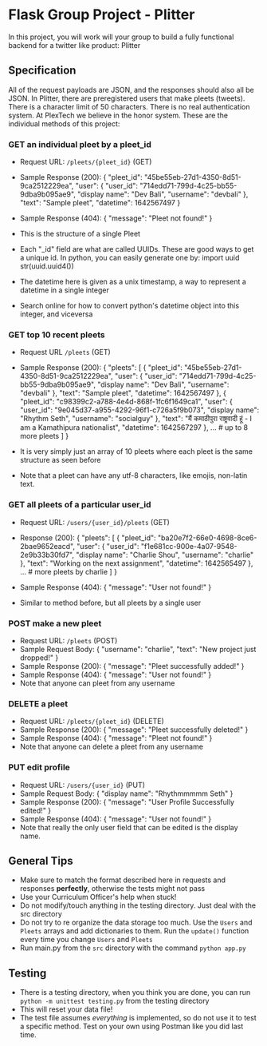 # Flask Group Project - Plitter
In this project, you will work will your group to build a fully functional backend for a twitter like product: Plitter

## Specification
All of the request payloads are JSON, and the responses should also all be JSON.
In Plitter, there are preregistered users that make pleets (tweets). There is a character limit of 50 characters.
There is no real authentication system. At PlexTech we believe in the honor system.
These are the individual methods of this project:

### GET an individual pleet by a pleet_id
- Request URL: `/pleets/{pleet_id}` (GET)
- Sample Response (200):
    {
        "pleet_id": "45be55eb-27d1-4350-8d51-9ca2512229ea",
        "user": {
            "user_id": "714edd71-799d-4c25-bb55-9dba9b095ae9",
            "display name": "Dev Bali",
            "username": "devbali"
        },
        "text": "Sample pleet",
        "datetime": 1642567497
    }
- Sample Response (404):
    {
        "message": "Pleet not found!"
    }

- This is the structure of a single Pleet
- Each "_id" field are what are called UUIDs. These are good ways to get a unique id. In python, you can easily generate one by:
    import uuid
    str(uuid.uuid4())
- The datetime here is given as a unix timestamp, a way to represent a datetime in a single integer
- Search online for how to convert python's datetime object into this integer, and viceversa

### GET top 10 recent pleets
- Request URL `/pleets` (GET)
- Sample Response (200):
    {
        "pleets": [
            {
                "pleet_id": "45be55eb-27d1-4350-8d51-9ca2512229ea",
                "user": {
                    "user_id": "714edd71-799d-4c25-bb55-9dba9b095ae9",
                    "display name": "Dev Bali",
                    "username": "devbali"
                },
                "text": "Sample pleet",
                "datetime": 1642567497
            },
            {
                "pleet_id": "c98399c2-a788-4e4d-868f-1fc6f1649ca1",
                "user": {
                    "user_id": "9e045d37-a955-4292-96f1-c726a5f9b073",
                    "display name": "Rhythm Seth",
                    "username": "socialguy"
                },
                "text": "मैं कमाठीपुरा राष्ट्रवादी हूं - I am a Kamathipura nationalist",
                "datetime": 1642567297
            },
            ... # up to 8 more pleets
        ]
    }

- It is very simply just an array of 10 pleets where each pleet is the same structure as seen before
- Note that a pleet can have any utf-8 characters, like emojis, non-latin text.

### GET all pleets of a particular user_id
- Request URL: `/users/{user_id}/pleets` (GET)
- Response (200):
    {
        "pleets": [
            {
                "pleet_id": "ba20e7f2-66e0-4698-8ce6-2bae9652eacd",
                "user": {
                    "user_id": "f1e681cc-900e-4a07-9548-2e9b33b30fd7",
                    "display name": "Charlie Shou",
                    "username": "charlie"
                },
                "text": "Working on the next assignment",
                "datetime": 1642565497
            },
            ... # more pleets by charlie
        ]
    }
- Sample Response (404):
    {
        "message": "User not found!"
    }

- Similar to method before, but all pleets by a single user

### POST make a new pleet
- Request URL: `/pleets` (POST)
- Sample Request Body:
    {
        "username": "charlie",
        "text": "New project just dropped!"
    }
- Sample Response (200):
    {
        "message": "Pleet successfully added!"
    }
- Sample Response (404):
    {
        "message": "User not found!"
    }
- Note that anyone can pleet from any username

### DELETE a pleet
- Request URL: `/pleets/{pleet_id}` (DELETE)
- Sample Response (200):
    {
        "message": "Pleet successfully deleted!"
    }
- Sample Response (404):
    {
        "message": "Pleet not found!"
    }
- Note that anyone can delete a pleet from any username 


### PUT edit profile
- Request URL: `/users/{user_id}` (PUT)
- Sample Request Body:
    {
        "display name": "Rhythmmmmm Seth"
    }
- Sample Response (200):
    {
        "message": "User Profile Successfully edited!"
    }
- Sample Response (404):
    {
        "message": "User not found!"
    }
- Note that really the only user field that can be edited is the display name.

## General Tips
- Make sure to match the format described here in requests and responses **perfectly**, otherwise the tests might not pass
- Use your Curriculum Officer's help when stuck!
- Do not modify/touch anything in the testing directory. Just deal with the src directory
- Do not try to re organize the data storage too much. Use the `Users` and `Pleets` arrays and add dictionaries to them. Run the `update()` function every time you change `Users` and `Pleets`
- Run main.py from the `src` directory with the command `python app.py`

## Testing
- There is a testing directory, when you think you are done, you can run `python -m unittest testing.py` from the testing directory
- This will reset your data file!
- The test file assumes *everything* is implemented, so do not use it to test a specific method. Test on your own using Postman like you did last time.
